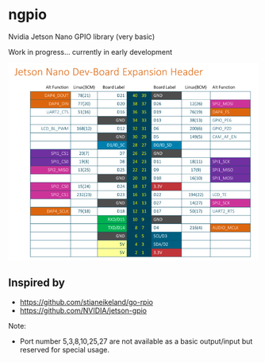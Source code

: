 # ngpio
Nvidia Jetson Nano GPIO library (very basic)

Work in progress... currently in early development

![Nvidia Jetson nano header](https://github.com/jvmvik/ngpio/blob/master/jetson_nano_pinout.png)

## Inspired by
 * https://github.com/stianeikeland/go-rpio
 * https://github.com/NVIDIA/jetson-gpio
 
Note: 
 * Port number 5,3,8,10,25,27 are not available as a basic output/input but reserved for special usage.
